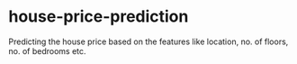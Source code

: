 # house-price-prediction
Predicting the house price based on the features like location, no. of floors, no. of bedrooms etc.
